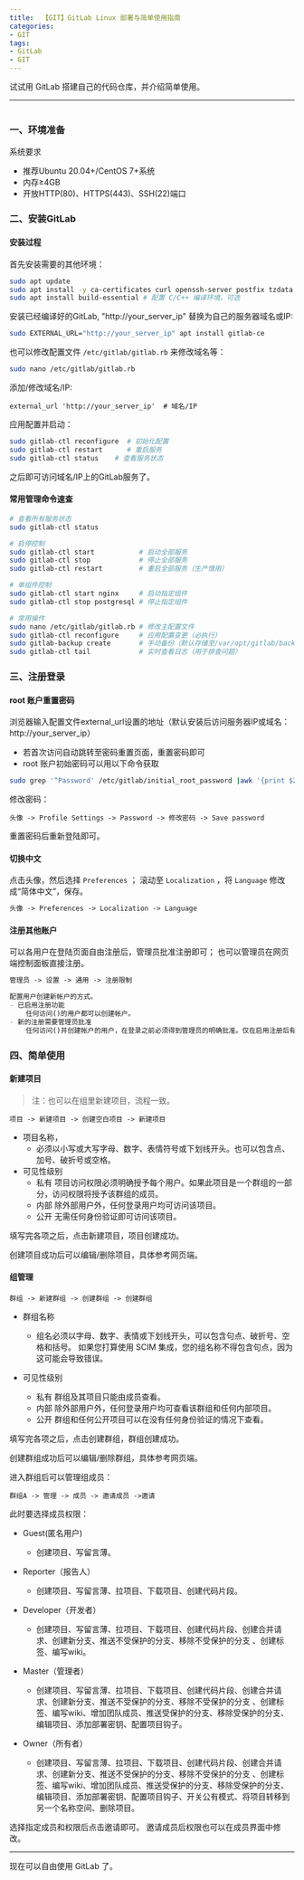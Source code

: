 ```yaml
---
title:  【GIT】GitLab Linux 部署与简单使用指南
categories:
- GIT
tags:
- GitLab
- GIT
---
```


试试用 GitLab 搭建自己的代码仓库，并介绍简单使用。

---

# 

### 一、环境准备

系统要求

- 推荐Ubuntu 20.04+/CentOS 7+系统
- 内存≥4GB
- 开放HTTP(80)、HTTPS(443)、SSH(22)端口

### 二、安装GitLab

#### 安装过程
首先安装需要的其他环境：
```bash
sudo apt update 
sudo apt install -y ca-certificates curl openssh-server postfix tzdata perl
sudo apt install build-essential # 配置 C/C++ 编译环境，可选
```

安装已经编译好的GitLab, "http://your_server_ip" 替换为自己的服务器域名或IP:

```bash
sudo EXTERNAL_URL="http://your_server_ip" apt install gitlab-ce
```

也可以修改配置文件 `/etc/gitlab/gitlab.rb` 来修改域名等：
```bash
sudo nano /etc/gitlab/gitlab.rb
```

添加/修改域名/IP:
```
external_url 'http://your_server_ip'  # 域名/IP
```

应用配置并启动：
```bash
sudo gitlab-ctl reconfigure  # 初始化配置
sudo gitlab-ctl restart      # 重启服务
sudo gitlab-ctl status    # 查看服务状态
```

之后即可访问域名/IP上的GitLab服务了。


#### 常用管理命令速查

```bash
# 查看所有服务状态
sudo gitlab-ctl status

# 启停控制
sudo gitlab-ctl start           # 启动全部服务
sudo gitlab-ctl stop            # 停止全部服务
sudo gitlab-ctl restart         # 重启全部服务（生产慎用）

# 单组件控制
sudo gitlab-ctl start nginx     # 启动指定组件
sudo gitlab-ctl stop postgresql # 停止指定组件

# 常用操作
sudo nano /etc/gitlab/gitlab.rb # 修改主配置文件
sudo gitlab-ctl reconfigure     # 应用配置变更（必执行）
sudo gitlab-backup create       # 手动备份（默认存储至/var/opt/gitlab/backups）
sudo gitlab-ctl tail	        # 实时查看日志（用于排查问题）
```


### 三、注册登录

#### root 账户重置密码
浏览器输入配置文件external_url设置的地址（默认安装后访问服务器IP或域名：http://your_server_ip）
- 若首次访问自动跳转至密码重置页面，重置密码即可
- root 账户初始密码可以用以下命令获取
```bash
sudo grep '^Password' /etc/gitlab/initial_root_password |awk '{print $2}'
```

修改密码：
```
头像 -> Profile Settings -> Password -> 修改密码 -> Save password
```
重置密码后重新登陆即可。

#### 切换中文
点击头像，然后选择 `Preferences` ；
滚动至 `Localization` ，将 `Language` 修改成“简体中文”，保存。
```markdown
头像 -> Preferences -> Localization -> Language
```

#### 注册其他账户
可以各用户在登陆页面自由注册后，管理员批准注册即可；
也可以管理员在网页端控制面板直接注册。

```markdown
管理员 -> 设置 -> 通用 -> 注册限制

配置用户创建新帐户的方式。
- 已启用注册功能
    任何访问()的用户都可以创建帐户。
- 新的注册需要管理员批准
    任何访问()并创建帐户的用户，在登录之前必须得到管理员的明确批准。仅在启用注册后有效。
```

### 四、简单使用

#### 新建项目
> 注：也可以在组里新建项目，流程一致。
```
项目 -> 新建项目 -> 创建空白项目 -> 新建项目
```
- 项目名称，
  - 必须以小写或大写字母、数字、表情符号或下划线开头。也可以包含点、加号、破折号或空格。
- 可见性级别
  - 私有
  项目访问权限必须明确授予每个用户。如果此项目是一个群组的一部分，访问权限将授予该群组的成员。
  - 内部
  除外部用户外，任何登录用户均可访问该项目。
  - 公开
  无需任何身份验证即可访问该项目。

填写完各项之后，点击新建项目，项目创建成功。

创建项目成功后可以编辑/删除项目，具体参考网页端。

#### 组管理

```
群组 -> 新建群组 -> 创建群组 -> 创建群组
```
- 群组名称
  - 组名必须以字母、数字、表情或下划线开头，可以包含句点、破折号、空格和括号。
如果您打算使用 SCIM 集成，您的组名称不得包含句点，因为这可能会导致错误。

- 可见性级别
  - 私有
群组及其项目只能由成员查看。
  - 内部
除外部用户外，任何登录用户均可查看该群组和任何内部项目。
  - 公开
群组和任何公开项目可以在没有任何身份验证的情况下查看。

填写完各项之后，点击创建群组，群组创建成功。

创建群组成功后可以编辑/删除群组，具体参考网页端。

进入群组后可以管理组成员：
```
群组A -> 管理 -> 成员 -> 邀请成员 ->邀请
```
此时要选择成员权限：
- Guest(匿名用户) 
  - 创建项目、写留言薄。

- Reporter（报告人）
  - 创建项目、写留言薄、拉项目、下载项目、创建代码片段。

- Developer（开发者）
  - 创建项目、写留言薄、拉项目、下载项目、创建代码片段、创建合并请求、创建新分支、推送不受保护的分支、移除不受保护的分支 、创建标签、编写wiki。

- Master（管理者）
  - 创建项目、写留言薄、拉项目、下载项目、创建代码片段、创建合并请求、创建新分支、推送不受保护的分支、移除不受保护的分支 、创建标签、编写wiki、增加团队成员、推送受保护的分支、移除受保护的分支、编辑项目、添加部署密钥、配置项目钩子。

- Owner（所有者）
  - 创建项目、写留言薄、拉项目、下载项目、创建代码片段、创建合并请求、创建新分支、推送不受保护的分支、移除不受保护的分支 、创建标签、编写wiki、增加团队成员、推送受保护的分支、移除受保护的分支、编辑项目、添加部署密钥、配置项目钩子、开关公有模式、将项目转移到另一个名称空间、删除项目。

选择指定成员和权限后点击邀请即可。
邀请成员后权限也可以在成员界面中修改。

---
现在可以自由使用 GitLab 了。